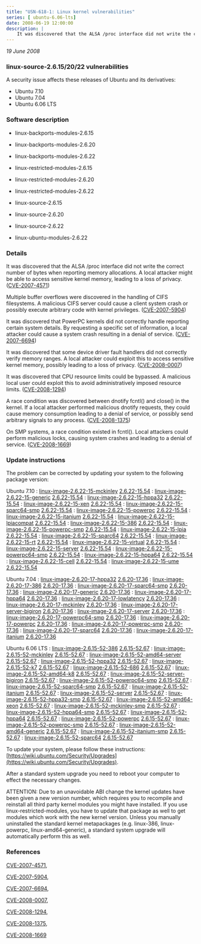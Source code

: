 ```yaml
---
title: "USN-618-1: Linux kernel vulnerabilities"
series: [ ubuntu-6.06-lts]
date: 2008-06-19 12:00:00
description: |
    It was discovered that the ALSA /proc interface did not write the correct number of bytes when reporting memory allocations.  A local attacker might be able to access sensitive kernel memory, leading to a loss of privacy. ([CVE-2007-4571](http://people.ubuntu.com/~ubuntu-security/cve/CVE-2007-4571))
--- 
```

 
 

*19 June 2008*

### linux-source-2.6.15/20/22 vulnerabilities

A security issue affects these releases of Ubuntu and its derivatives:

* Ubuntu 7.10
* Ubuntu 7.04
* Ubuntu 6.06 LTS

### Software description

* linux-backports-modules-2.6.15 

* linux-backports-modules-2.6.20 

* linux-backports-modules-2.6.22 

* linux-restricted-modules-2.6.15 

* linux-restricted-modules-2.6.20 

* linux-restricted-modules-2.6.22 

* linux-source-2.6.15 

* linux-source-2.6.20 

* linux-source-2.6.22 

* linux-ubuntu-modules-2.6.22 

### Details

It was discovered that the ALSA /proc interface did not write the correct number of bytes when reporting memory allocations. A local attacker might be able to access sensitive kernel memory, leading to a loss of privacy. ([CVE-2007-4571](http://people.ubuntu.com/~ubuntu-security/cve/CVE-2007-4571))

Multiple buffer overflows were discovered in the handling of CIFS filesystems. A malicious CIFS server could cause a client system crash or possibly execute arbitrary code with kernel privileges. ([CVE-2007-5904](http://people.ubuntu.com/~ubuntu-security/cve/CVE-2007-5904))

It was discovered that PowerPC kernels did not correctly handle reporting certain system details. By requesting a specific set of information, a local attacker could cause a system crash resulting in a denial of service. ([CVE-2007-6694](http://people.ubuntu.com/~ubuntu-security/cve/CVE-2007-6694))

It was discovered that some device driver fault handlers did not correctly verify memory ranges. A local attacker could exploit this to access sensitive kernel memory, possibly leading to a loss of privacy. ([CVE-2008-0007](http://people.ubuntu.com/~ubuntu-security/cve/CVE-2008-0007))

It was discovered that CPU resource limits could be bypassed. A malicious local user could exploit this to avoid administratively imposed resource limits. ([CVE-2008-1294](http://people.ubuntu.com/~ubuntu-security/cve/CVE-2008-1294))

A race condition was discovered between dnotify fcntl() and close() in the kernel. If a local attacker performed malicious dnotify requests, they could cause memory consumption leading to a denial of service, or possibly send arbitrary signals to any process. ([CVE-2008-1375](http://people.ubuntu.com/~ubuntu-security/cve/CVE-2008-1375))

On SMP systems, a race condition existed in fcntl(). Local attackers could perform malicious locks, causing system crashes and leading to a denial of service. ([CVE-2008-1669](http://people.ubuntu.com/~ubuntu-security/cve/CVE-2008-1669)) 

### Update instructions

The problem can be corrected by updating your system to the following package version:

Ubuntu 7.10
 : [linux-image-2.6.22-15-mckinley](https://launchpad.net/ubuntu/+source/linux-source-2.6.22) <span> [2.6.22-15.54](https://launchpad.net/ubuntu/+source/linux-source-2.6.22/2.6.22-15.54) </span> 
 : [linux-image-2.6.22-15-generic](https://launchpad.net/ubuntu/+source/linux-source-2.6.22) <span> [2.6.22-15.54](https://launchpad.net/ubuntu/+source/linux-source-2.6.22/2.6.22-15.54) </span> 
 : [linux-image-2.6.22-15-hppa32](https://launchpad.net/ubuntu/+source/linux-source-2.6.22) <span> [2.6.22-15.54](https://launchpad.net/ubuntu/+source/linux-source-2.6.22/2.6.22-15.54) </span> 
 : [linux-image-2.6.22-15-xen](https://launchpad.net/ubuntu/+source/linux-source-2.6.22) <span> [2.6.22-15.54](https://launchpad.net/ubuntu/+source/linux-source-2.6.22/2.6.22-15.54) </span> 
 : [linux-image-2.6.22-15-sparc64-smp](https://launchpad.net/ubuntu/+source/linux-source-2.6.22) <span> [2.6.22-15.54](https://launchpad.net/ubuntu/+source/linux-source-2.6.22/2.6.22-15.54) </span> 
 : [linux-image-2.6.22-15-powerpc](https://launchpad.net/ubuntu/+source/linux-source-2.6.22) <span> [2.6.22-15.54](https://launchpad.net/ubuntu/+source/linux-source-2.6.22/2.6.22-15.54) </span> 
 : [linux-image-2.6.22-15-itanium](https://launchpad.net/ubuntu/+source/linux-source-2.6.22) <span> [2.6.22-15.54](https://launchpad.net/ubuntu/+source/linux-source-2.6.22/2.6.22-15.54) </span> 
 : [linux-image-2.6.22-15-lpiacompat](https://launchpad.net/ubuntu/+source/linux-source-2.6.22) <span> [2.6.22-15.54](https://launchpad.net/ubuntu/+source/linux-source-2.6.22/2.6.22-15.54) </span> 
 : [linux-image-2.6.22-15-386](https://launchpad.net/ubuntu/+source/linux-source-2.6.22) <span> [2.6.22-15.54](https://launchpad.net/ubuntu/+source/linux-source-2.6.22/2.6.22-15.54) </span> 
 : [linux-image-2.6.22-15-powerpc-smp](https://launchpad.net/ubuntu/+source/linux-source-2.6.22) <span> [2.6.22-15.54](https://launchpad.net/ubuntu/+source/linux-source-2.6.22/2.6.22-15.54) </span> 
 : [linux-image-2.6.22-15-lpia](https://launchpad.net/ubuntu/+source/linux-source-2.6.22) <span> [2.6.22-15.54](https://launchpad.net/ubuntu/+source/linux-source-2.6.22/2.6.22-15.54) </span> 
 : [linux-image-2.6.22-15-sparc64](https://launchpad.net/ubuntu/+source/linux-source-2.6.22) <span> [2.6.22-15.54](https://launchpad.net/ubuntu/+source/linux-source-2.6.22/2.6.22-15.54) </span> 
 : [linux-image-2.6.22-15-rt](https://launchpad.net/ubuntu/+source/linux-source-2.6.22) <span> [2.6.22-15.54](https://launchpad.net/ubuntu/+source/linux-source-2.6.22/2.6.22-15.54) </span> 
 : [linux-image-2.6.22-15-virtual](https://launchpad.net/ubuntu/+source/linux-source-2.6.22) <span> [2.6.22-15.54](https://launchpad.net/ubuntu/+source/linux-source-2.6.22/2.6.22-15.54) </span> 
 : [linux-image-2.6.22-15-server](https://launchpad.net/ubuntu/+source/linux-source-2.6.22) <span> [2.6.22-15.54](https://launchpad.net/ubuntu/+source/linux-source-2.6.22/2.6.22-15.54) </span> 
 : [linux-image-2.6.22-15-powerpc64-smp](https://launchpad.net/ubuntu/+source/linux-source-2.6.22) <span> [2.6.22-15.54](https://launchpad.net/ubuntu/+source/linux-source-2.6.22/2.6.22-15.54) </span> 
 : [linux-image-2.6.22-15-hppa64](https://launchpad.net/ubuntu/+source/linux-source-2.6.22) <span> [2.6.22-15.54](https://launchpad.net/ubuntu/+source/linux-source-2.6.22/2.6.22-15.54) </span> 
 : [linux-image-2.6.22-15-cell](https://launchpad.net/ubuntu/+source/linux-source-2.6.22) <span> [2.6.22-15.54](https://launchpad.net/ubuntu/+source/linux-source-2.6.22/2.6.22-15.54) </span> 
 : [linux-image-2.6.22-15-ume](https://launchpad.net/ubuntu/+source/linux-source-2.6.22) <span> [2.6.22-15.54](https://launchpad.net/ubuntu/+source/linux-source-2.6.22/2.6.22-15.54) </span> 

Ubuntu 7.04
 : [linux-image-2.6.20-17-hppa32](https://launchpad.net/ubuntu/+source/linux-source-2.6.20) <span> [2.6.20-17.36](https://launchpad.net/ubuntu/+source/linux-source-2.6.20/2.6.20-17.36) </span> 
 : [linux-image-2.6.20-17-386](https://launchpad.net/ubuntu/+source/linux-source-2.6.20) <span> [2.6.20-17.36](https://launchpad.net/ubuntu/+source/linux-source-2.6.20/2.6.20-17.36) </span> 
 : [linux-image-2.6.20-17-sparc64-smp](https://launchpad.net/ubuntu/+source/linux-source-2.6.20) <span> [2.6.20-17.36](https://launchpad.net/ubuntu/+source/linux-source-2.6.20/2.6.20-17.36) </span> 
 : [linux-image-2.6.20-17-generic](https://launchpad.net/ubuntu/+source/linux-source-2.6.20) <span> [2.6.20-17.36](https://launchpad.net/ubuntu/+source/linux-source-2.6.20/2.6.20-17.36) </span> 
 : [linux-image-2.6.20-17-hppa64](https://launchpad.net/ubuntu/+source/linux-source-2.6.20) <span> [2.6.20-17.36](https://launchpad.net/ubuntu/+source/linux-source-2.6.20/2.6.20-17.36) </span> 
 : [linux-image-2.6.20-17-lowlatency](https://launchpad.net/ubuntu/+source/linux-source-2.6.20) <span> [2.6.20-17.36](https://launchpad.net/ubuntu/+source/linux-source-2.6.20/2.6.20-17.36) </span> 
 : [linux-image-2.6.20-17-mckinley](https://launchpad.net/ubuntu/+source/linux-source-2.6.20) <span> [2.6.20-17.36](https://launchpad.net/ubuntu/+source/linux-source-2.6.20/2.6.20-17.36) </span> 
 : [linux-image-2.6.20-17-server-bigiron](https://launchpad.net/ubuntu/+source/linux-source-2.6.20) <span> [2.6.20-17.36](https://launchpad.net/ubuntu/+source/linux-source-2.6.20/2.6.20-17.36) </span> 
 : [linux-image-2.6.20-17-server](https://launchpad.net/ubuntu/+source/linux-source-2.6.20) <span> [2.6.20-17.36](https://launchpad.net/ubuntu/+source/linux-source-2.6.20/2.6.20-17.36) </span> 
 : [linux-image-2.6.20-17-powerpc64-smp](https://launchpad.net/ubuntu/+source/linux-source-2.6.20) <span> [2.6.20-17.36](https://launchpad.net/ubuntu/+source/linux-source-2.6.20/2.6.20-17.36) </span> 
 : [linux-image-2.6.20-17-powerpc](https://launchpad.net/ubuntu/+source/linux-source-2.6.20) <span> [2.6.20-17.36](https://launchpad.net/ubuntu/+source/linux-source-2.6.20/2.6.20-17.36) </span> 
 : [linux-image-2.6.20-17-powerpc-smp](https://launchpad.net/ubuntu/+source/linux-source-2.6.20) <span> [2.6.20-17.36](https://launchpad.net/ubuntu/+source/linux-source-2.6.20/2.6.20-17.36) </span> 
 : [linux-image-2.6.20-17-sparc64](https://launchpad.net/ubuntu/+source/linux-source-2.6.20) <span> [2.6.20-17.36](https://launchpad.net/ubuntu/+source/linux-source-2.6.20/2.6.20-17.36) </span> 
 : [linux-image-2.6.20-17-itanium](https://launchpad.net/ubuntu/+source/linux-source-2.6.20) <span> [2.6.20-17.36](https://launchpad.net/ubuntu/+source/linux-source-2.6.20/2.6.20-17.36) </span> 

Ubuntu 6.06 LTS
 : [linux-image-2.6.15-52-386](https://launchpad.net/ubuntu/+source/linux-source-2.6.15) <span> [2.6.15-52.67](https://launchpad.net/ubuntu/+source/linux-source-2.6.15/2.6.15-52.67) </span> 
 : [linux-image-2.6.15-52-mckinley](https://launchpad.net/ubuntu/+source/linux-source-2.6.15) <span> [2.6.15-52.67](https://launchpad.net/ubuntu/+source/linux-source-2.6.15/2.6.15-52.67) </span> 
 : [linux-image-2.6.15-52-amd64-server](https://launchpad.net/ubuntu/+source/linux-source-2.6.15) <span> [2.6.15-52.67](https://launchpad.net/ubuntu/+source/linux-source-2.6.15/2.6.15-52.67) </span> 
 : [linux-image-2.6.15-52-hppa32](https://launchpad.net/ubuntu/+source/linux-source-2.6.15) <span> [2.6.15-52.67](https://launchpad.net/ubuntu/+source/linux-source-2.6.15/2.6.15-52.67) </span> 
 : [linux-image-2.6.15-52-k7](https://launchpad.net/ubuntu/+source/linux-source-2.6.15) <span> [2.6.15-52.67](https://launchpad.net/ubuntu/+source/linux-source-2.6.15/2.6.15-52.67) </span> 
 : [linux-image-2.6.15-52-686](https://launchpad.net/ubuntu/+source/linux-source-2.6.15) <span> [2.6.15-52.67](https://launchpad.net/ubuntu/+source/linux-source-2.6.15/2.6.15-52.67) </span> 
 : [linux-image-2.6.15-52-amd64-k8](https://launchpad.net/ubuntu/+source/linux-source-2.6.15) <span> [2.6.15-52.67](https://launchpad.net/ubuntu/+source/linux-source-2.6.15/2.6.15-52.67) </span> 
 : [linux-image-2.6.15-52-server-bigiron](https://launchpad.net/ubuntu/+source/linux-source-2.6.15) <span> [2.6.15-52.67](https://launchpad.net/ubuntu/+source/linux-source-2.6.15/2.6.15-52.67) </span> 
 : [linux-image-2.6.15-52-powerpc64-smp](https://launchpad.net/ubuntu/+source/linux-source-2.6.15) <span> [2.6.15-52.67](https://launchpad.net/ubuntu/+source/linux-source-2.6.15/2.6.15-52.67) </span> 
 : [linux-image-2.6.15-52-sparc64-smp](https://launchpad.net/ubuntu/+source/linux-source-2.6.15) <span> [2.6.15-52.67](https://launchpad.net/ubuntu/+source/linux-source-2.6.15/2.6.15-52.67) </span> 
 : [linux-image-2.6.15-52-itanium](https://launchpad.net/ubuntu/+source/linux-source-2.6.15) <span> [2.6.15-52.67](https://launchpad.net/ubuntu/+source/linux-source-2.6.15/2.6.15-52.67) </span> 
 : [linux-image-2.6.15-52-server](https://launchpad.net/ubuntu/+source/linux-source-2.6.15) <span> [2.6.15-52.67](https://launchpad.net/ubuntu/+source/linux-source-2.6.15/2.6.15-52.67) </span> 
 : [linux-image-2.6.15-52-hppa32-smp](https://launchpad.net/ubuntu/+source/linux-source-2.6.15) <span> [2.6.15-52.67](https://launchpad.net/ubuntu/+source/linux-source-2.6.15/2.6.15-52.67) </span> 
 : [linux-image-2.6.15-52-amd64-xeon](https://launchpad.net/ubuntu/+source/linux-source-2.6.15) <span> [2.6.15-52.67](https://launchpad.net/ubuntu/+source/linux-source-2.6.15/2.6.15-52.67) </span> 
 : [linux-image-2.6.15-52-mckinley-smp](https://launchpad.net/ubuntu/+source/linux-source-2.6.15) <span> [2.6.15-52.67](https://launchpad.net/ubuntu/+source/linux-source-2.6.15/2.6.15-52.67) </span> 
 : [linux-image-2.6.15-52-hppa64-smp](https://launchpad.net/ubuntu/+source/linux-source-2.6.15) <span> [2.6.15-52.67](https://launchpad.net/ubuntu/+source/linux-source-2.6.15/2.6.15-52.67) </span> 
 : [linux-image-2.6.15-52-hppa64](https://launchpad.net/ubuntu/+source/linux-source-2.6.15) <span> [2.6.15-52.67](https://launchpad.net/ubuntu/+source/linux-source-2.6.15/2.6.15-52.67) </span> 
 : [linux-image-2.6.15-52-powerpc](https://launchpad.net/ubuntu/+source/linux-source-2.6.15) <span> [2.6.15-52.67](https://launchpad.net/ubuntu/+source/linux-source-2.6.15/2.6.15-52.67) </span> 
 : [linux-image-2.6.15-52-powerpc-smp](https://launchpad.net/ubuntu/+source/linux-source-2.6.15) <span> [2.6.15-52.67](https://launchpad.net/ubuntu/+source/linux-source-2.6.15/2.6.15-52.67) </span> 
 : [linux-image-2.6.15-52-amd64-generic](https://launchpad.net/ubuntu/+source/linux-source-2.6.15) <span> [2.6.15-52.67](https://launchpad.net/ubuntu/+source/linux-source-2.6.15/2.6.15-52.67) </span> 
 : [linux-image-2.6.15-52-itanium-smp](https://launchpad.net/ubuntu/+source/linux-source-2.6.15) <span> [2.6.15-52.67](https://launchpad.net/ubuntu/+source/linux-source-2.6.15/2.6.15-52.67) </span> 
 : [linux-image-2.6.15-52-sparc64](https://launchpad.net/ubuntu/+source/linux-source-2.6.15) <span> [2.6.15-52.67](https://launchpad.net/ubuntu/+source/linux-source-2.6.15/2.6.15-52.67) </span> 

To update your system, please follow these instructions: [https://wiki.ubuntu.com/Security/Upgrades](https://wiki.ubuntu.com/Security/Upgrades).

After a standard system upgrade you need to reboot your computer to effect the necessary changes.

ATTENTION: Due to an unavoidable ABI change the kernel updates have been given a new version number, which requires you to recompile and reinstall all third party kernel modules you might have installed. If you use linux-restricted-modules, you have to update that package as well to get modules which work with the new kernel version. Unless you manually uninstalled the standard kernel metapackages (e.g. linux-386, linux-powerpc, linux-amd64-generic), a standard system upgrade will automatically perform this as well. 

### References

 
 [CVE-2007-4571](http://people.ubuntu.com/~ubuntu-security/cve/CVE-2007-4571), 

 [CVE-2007-5904](http://people.ubuntu.com/~ubuntu-security/cve/CVE-2007-5904), 

 [CVE-2007-6694](http://people.ubuntu.com/~ubuntu-security/cve/CVE-2007-6694), 

 [CVE-2008-0007](http://people.ubuntu.com/~ubuntu-security/cve/CVE-2008-0007), 

 [CVE-2008-1294](http://people.ubuntu.com/~ubuntu-security/cve/CVE-2008-1294), 

 [CVE-2008-1375](http://people.ubuntu.com/~ubuntu-security/cve/CVE-2008-1375), 

 [CVE-2008-1669](http://people.ubuntu.com/~ubuntu-security/cve/CVE-2008-1669)
 

